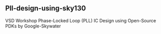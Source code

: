 ## Pll-design-using-sky130
VSD Workshop Phase-Locked Loop (PLL) IC Design
using Open-Source PDKs by Google-Skywater
